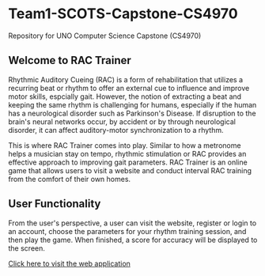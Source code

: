 # Team1-SCOTS-Capstone-CS4970
Repository for UNO Computer Science Capstone (CS4970)

## Welcome to RAC Trainer

Rhythmic Auditory Cueing (RAC) is a form of rehabilitation that utilizes a recurring beat or rhythm to offer an external cue to influence and improve motor skills, espcially gait. However, the notion of extracting a beat and keeping the same rhythm is challenging for humans, especially if the human has a neurological disorder such as Parkinson's Disease. If disruption to the brain's neural networks occur, by accident or by through neurological disorder, it can affect auditory-motor synchronization to a rhythm. 

This is where RAC Trainer comes into play. Similar to how a metronome helps a musician stay on tempo, rhythmic stimulation or RAC provides an effective approach to improving gait parameters. RAC Trainer is an online game that allows users to visit a website and conduct interval RAC training from the comfort of their own homes.

## User Functionality

From the user's perspective, a user can visit the website, register or login to an account, choose the parameters for your rhythm training session, and then play the game. When finished, a score for accuracy will be displayed to the screen.

[Click here to visit the web application](https://ractrainer.firebaseapp.com/)